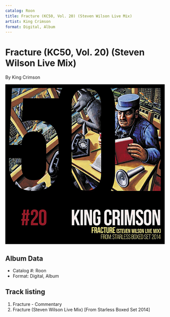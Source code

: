 ```yaml
---
catalog: Roon
title: Fracture (KC50, Vol. 20) (Steven Wilson Live Mix)
artist: King Crimson
format: Digital, Album
---
```


# Fracture (KC50, Vol. 20) (Steven Wilson Live Mix)

By King Crimson

![](../../assets/albumcovers/King_Crimson-Fracture_KC50__Vol_20_Steven_Wilson_Live_Mix.png)

## Album Data

- Catalog #: Roon
- Format: Digital, Album


## Track listing


1. Fracture - Commentary
2. Fracture (Steven Wilson Live Mix) [From Starless Boxed Set 2014]

